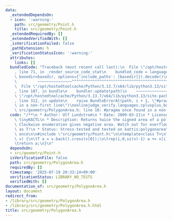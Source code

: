 ```yaml
---
data:
  _extendedDependsOn:
  - icon: ':warning:'
    path: src/geometry/Point.h
    title: src/geometry/Point.h
  _extendedRequiredBy: []
  _extendedVerifiedWith: []
  _isVerificationFailed: false
  _pathExtension: h
  _verificationStatusIcon: ':warning:'
  attributes:
    links: []
  bundledCode: "Traceback (most recent call last):\n  File \"/opt/hostedtoolcache/Python/3.13.7/x64/lib/python3.13/site-packages/onlinejudge_verify/documentation/build.py\"\
    , line 71, in _render_source_code_stat\n    bundled_code = language.bundle(stat.path,\
    \ basedir=basedir, options={'include_paths': [basedir]}).decode()\n          \
    \         ~~~~~~~~~~~~~~~^^^^^^^^^^^^^^^^^^^^^^^^^^^^^^^^^^^^^^^^^^^^^^^^^^^^^^^^^^^^^^^^^^\n\
    \  File \"/opt/hostedtoolcache/Python/3.13.7/x64/lib/python3.13/site-packages/onlinejudge_verify/languages/cplusplus.py\"\
    , line 187, in bundle\n    bundler.update(path)\n    ~~~~~~~~~~~~~~^^^^^^\n  File\
    \ \"/opt/hostedtoolcache/Python/3.13.7/x64/lib/python3.13/site-packages/onlinejudge_verify/languages/cplusplus_bundle.py\"\
    , line 312, in update\n    raise BundleErrorAt(path, i + 1, \"#pragma once found\
    \ in a non-first line\")\nonlinejudge_verify.languages.cplusplus_bundle.BundleErrorAt:\
    \ src/geometry/PolygonArea.h: line 10: #pragma once found in a non-first line\n"
  code: "/**\n * Author: Ulf Lundstrom\n * Date: 2009-03-21\n * License: CC0\n * Source:\
    \ tinyKACTL\n * Description: Returns twice the signed area of a polygon.\n * \
    \ Clockwise enumeration gives negative area. Watch out for overflow if using int\
    \ as T!\n * Status: Stress-tested and tested on kattis:polygonarea\n */\n#pragma\
    \ once\n\n#include \"src/geometry/Point.h\"\n\ntemplate<class T>\nT polygonArea2(vector<Point<T>>&\
    \ v) {\n\tT a = v.back().cross(v[0]);\n\trep(i,0,sz(v)-1) a += v[i].cross(v[i+1]);\n\
    \treturn a;\n}\n"
  dependsOn:
  - src/geometry/Point.h
  isVerificationFile: false
  path: src/geometry/PolygonArea.h
  requiredBy: []
  timestamp: '2025-07-19 20:33:24+09:00'
  verificationStatus: LIBRARY_NO_TESTS
  verifiedWith: []
documentation_of: src/geometry/PolygonArea.h
layout: document
redirect_from:
- /library/src/geometry/PolygonArea.h
- /library/src/geometry/PolygonArea.h.html
title: src/geometry/PolygonArea.h
---
```

